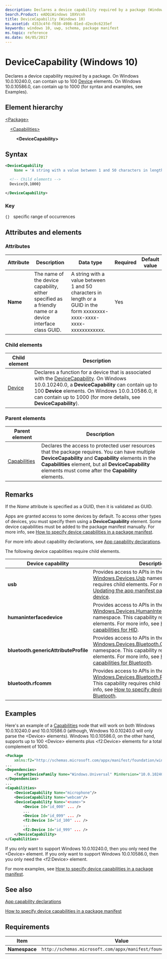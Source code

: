 ```yaml
---
description: Declares a device capability required by a package (Windows 10).
Search.Product: eADQiWindows 10XVcnh
title: DeviceCapability (Windows 10)
ms.assetid: 4353c4fd-f038-4986-81ed-d2ec0c6235ef
keywords: windows 10, uwp, schema, package manifest
ms.topic: reference
ms.date: 04/05/2017
---
```


# DeviceCapability (Windows 10)

Declares a device capability required by a package. On Windows 10.0.10240.0, can contain up to 100 [Device](element-device.md) elements. On Windows 10.0.10586.0, can contain up to 1000 (for syntax and examples, see Examples).

## Element hierarchy

[\<Package\>](element-package.md)

&nbsp;&nbsp;&nbsp;&nbsp;[\<Capabilities\>](element-capabilities.md)

&nbsp;&nbsp;&nbsp;&nbsp; &nbsp;&nbsp;&nbsp;&nbsp;**\<DeviceCapability\>**

## Syntax

```xml
<DeviceCapability
    Name = 'A string with a value between 1 and 50 characters in length or a GUID in the form xxxxxxxx-xxxx-xxxx-xxxx-xxxxxxxxxxxx.' >

  <!-- Child elements -->
  Device{0,1000}

</DeviceCapability>
```

### Key

`{}`   specific range of occurrences

## Attributes and elements

### Attributes

| Attribute | Description | Data type | Required | Default value |
|-|-|-|-|-|
| **Name** | The name of the device capability, either specified as a friendly name or a device interface class GUID. | A string with a value between 1 and 50 characters in length or a GUID in the form xxxxxxxx-xxxx-xxxx-xxxx-xxxxxxxxxxxx. | Yes |  |

### Child elements

| Child element | Description |
|-|-|
| [Device](element-device.md) | Declares a function for a device that is associated with the [DeviceCapability](element-devicecapability.md). On Windows 10.0.10240.0, a **DeviceCapability** can contain up to 100 **Device** elements. On Windows 10.0.10586.0, it can contain up to 1000 (for more details, see **DeviceCapability**). |

### Parent elements

| Parent element | Description |
|-|-|
| [Capabilities](element-capabilities.md) | Declares the access to protected user resources that the package requires. You can have multiple **DeviceCapability** and **Capability** elements in the **Capabilities** element, but all **DeviceCapability** elements must come after the **Capability** elements. |

## Remarks

If the *Name* attribute is specified as a GUID, then it is validated as GUID.

Apps are granted access to some devices by default. To access other types of devices, you must specify them using a **DeviceCapability** element. Some device capabilities must be added to the package manifest manually. For more info, see [How to specify device capabilities in a package manifest](../how-to-specify-device-capabilities-in-a-package-manifest.md).

For more info about capability declarations, see [App capability declarations](/windows/uwp/packaging/app-capability-declarations).

The following device capabilities require child elements.

| Device capability | Description |
|-|-|
| **usb** | Provides access to APIs in the [Windows.Devices.Usb](/uwp/api/Windows.Devices.Usb) namespace. This capability requires child elements. For more info, see [Updating the app manifest package for a USB device](/windows-hardware/drivers/usbcon/). |
| **humaninterfacedevice** | Provides access to APIs in the [Windows.Devices.HumanInterfaceDevice](/uwp/api/Windows.Devices.HumanInterfaceDevice) namespace. This capability requires child elements. For more info, see [How to specify device capabilities for HID](../how-to-specify-device-capabilities-for-hid.md). |
| **bluetooth.genericAttributeProfile** | Provides access to APIs in the [Windows.Devices.Bluetooth.GenericAttributeProfile](/uwp/api/Windows.Devices.Bluetooth.GenericAttributeProfile) namespace. This capability requires child elements. For more info, see [How to specify device capabilities for Bluetooth](../how-to-specify-device-capabilities-for-bluetooth.md). |
| **bluetooth.rfcomm** | Provides access to APIs in the [Windows.Devices.Bluetooth.Rfcomm](/uwp/api/Windows.Devices.Bluetooth.Rfcomm) namespace. This capability requires child elements. For more info, see [How to specify device capabilities for Bluetooth](../how-to-specify-device-capabilities-for-bluetooth.md). |

## Examples

Here's an example of a [Capabilities](element-capabilities.md) node that will work on both Windows 10.0.10240.0 and 10.0.10586.0 (although, Windows 10.0.10240.0 will only parse the \<Device\> elements). Windows 10.0.10586.0, on the other hand, supports up to 100 \<Device\> elements plus \<f2:Device\> elements for a total complement of 1000.

```xml
<Package
    xmlns:f2="http://schemas.microsoft.com/appx/manifest/foundation/windows10/2">
...
<Dependencies>
    <TargetDeviceFamily Name="Windows.Universal" MinVersion="10.0.10240.0" MaxVersionTested="10.0.10586.0"/>
</Dependencies>
...
<Capabilities>
    <DeviceCapability Name="microphone"/>
    <DeviceCapability Name="webcam"/>
    <DeviceCapability Name="<name>">
        <Device Id="id_000" ... />
        ...
        <Device Id="id_099" ... />
        <f2:Device Id="id_100" ... />
        ...
        <f2:Device Id="id_999" ... />
    </DeviceCapability>
</Capabilities>
```

If you only want to support Windows 10.0.10240.0, then you only need the \<Device\> element. If you only want to support Windows 10.0.10586.0, then you only need the \<f2:Device\> element.

For more examples, see [How to specify device capabilities in a package manifest](../how-to-specify-device-capabilities-in-a-package-manifest.md).

## See also

[App capability declarations](/windows/uwp/packaging/app-capability-declarations)

[How to specify device capabilities in a package manifest](../how-to-specify-device-capabilities-in-a-package-manifest.md)

## Requirements

| Item  | Value  |
|--|--|
| **Namespace** | `http://schemas.microsoft.com/appx/manifest/foundation/windows10` |
